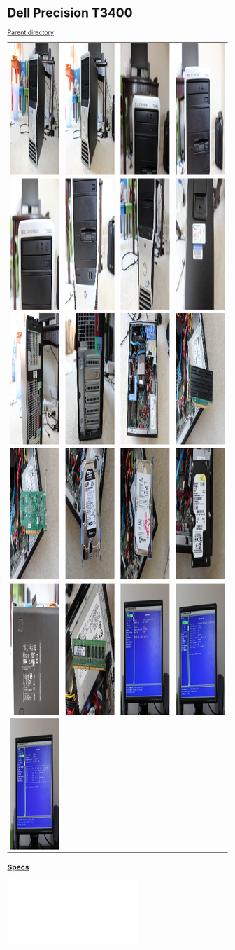 # Dell Precision T3400
[Parent directory](../index.md)

<table>
  <tr>
    <td><img src='IMG_5442.JPG' width='400' height='300'/></td>
    <td><img src='IMG_5443.JPG' width='400' height='300'/></td>
    <td><img src='IMG_5444.JPG' width='400' height='300'/></td>
    <td><img src='IMG_5445.JPG' width='400' height='300'/></td>
  </tr>
  <tr>
    <td><img src='IMG_5446.JPG' width='400' height='300'/></td>
    <td><img src='IMG_5447.JPG' width='400' height='300'/></td>
    <td><img src='IMG_5448.JPG' width='400' height='300'/></td>
    <td><img src='IMG_5449.JPG' width='400' height='300'/></td>
  </tr>
  <tr>
    <td><img src='IMG_5450.JPG' width='400' height='300'/></td>
    <td><img src='IMG_5451.JPG' width='400' height='300'/></td>
    <td><img src='IMG_5452.JPG' width='400' height='300'/></td>
    <td><img src='IMG_5453.JPG' width='400' height='300'/></td>
  </tr>
  <tr>
    <td><img src='IMG_5454.JPG' width='400' height='300'/></td>
    <td><img src='IMG_5455.JPG' width='400' height='300'/></td>
    <td><img src='IMG_5456.JPG' width='400' height='300'/></td>
    <td><img src='IMG_5457.JPG' width='400' height='300'/></td>
  </tr>
  <tr>
    <td><img src='IMG_5458.JPG' width='400' height='300'/></td>
    <td><img src='IMG_5459.JPG' width='400' height='300'/></td>
    <td><img src='IMG_5460.JPG' width='400' height='300'/></td>
    <td><img src='IMG_5461.JPG' width='400' height='300'/></td>
  </tr>
  <tr>
    <td><img src='IMG_5462.JPG' width='400' height='300'/></td>
  </tr>
</table>

### [Specs](Specs.txt)

<embed src='Specs.txt'>
